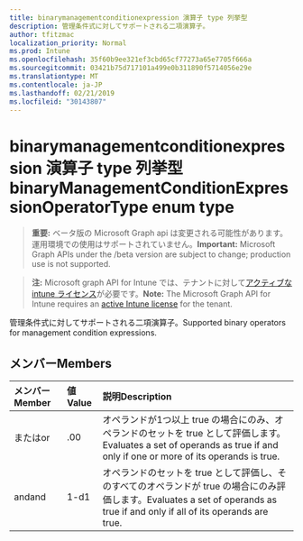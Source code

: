 ```yaml
---
title: binarymanagementconditionexpression 演算子 type 列挙型
description: 管理条件式に対してサポートされる二項演算子。
author: tfitzmac
localization_priority: Normal
ms.prod: Intune
ms.openlocfilehash: 35f60b9ee321ef3cbd65cf77273a65e7705f666a
ms.sourcegitcommit: 03421b75d717101a499e0b311890f5714056e29e
ms.translationtype: MT
ms.contentlocale: ja-JP
ms.lasthandoff: 02/21/2019
ms.locfileid: "30143807"
---
```

# <a name="binarymanagementconditionexpressionoperatortype-enum-type"></a><span data-ttu-id="9f437-103">binarymanagementconditionexpression 演算子 type 列挙型</span><span class="sxs-lookup"><span data-stu-id="9f437-103">binaryManagementConditionExpressionOperatorType enum type</span></span>

> <span data-ttu-id="9f437-104">**重要:** ベータ版の Microsoft Graph api は変更される可能性があります。運用環境での使用はサポートされていません。</span><span class="sxs-lookup"><span data-stu-id="9f437-104">**Important:** Microsoft Graph APIs under the /beta version are subject to change; production use is not supported.</span></span>

> <span data-ttu-id="9f437-105">**注:** Microsoft graph API for Intune では、テナントに対して[アクティブな intune ライセンス](https://go.microsoft.com/fwlink/?linkid=839381)が必要です。</span><span class="sxs-lookup"><span data-stu-id="9f437-105">**Note:** The Microsoft Graph API for Intune requires an [active Intune license](https://go.microsoft.com/fwlink/?linkid=839381) for the tenant.</span></span>

<span data-ttu-id="9f437-106">管理条件式に対してサポートされる二項演算子。</span><span class="sxs-lookup"><span data-stu-id="9f437-106">Supported binary operators for management condition expressions.</span></span>

## <a name="members"></a><span data-ttu-id="9f437-107">メンバー</span><span class="sxs-lookup"><span data-stu-id="9f437-107">Members</span></span>
|<span data-ttu-id="9f437-108">メンバー</span><span class="sxs-lookup"><span data-stu-id="9f437-108">Member</span></span>|<span data-ttu-id="9f437-109">値</span><span class="sxs-lookup"><span data-stu-id="9f437-109">Value</span></span>|<span data-ttu-id="9f437-110">説明</span><span class="sxs-lookup"><span data-stu-id="9f437-110">Description</span></span>|
|:---|:---|:---|
|<span data-ttu-id="9f437-111">または</span><span class="sxs-lookup"><span data-stu-id="9f437-111">or</span></span>|<span data-ttu-id="9f437-112">.0</span><span class="sxs-lookup"><span data-stu-id="9f437-112">0</span></span>|<span data-ttu-id="9f437-113">オペランドが1つ以上 true の場合にのみ、オペランドのセットを true として評価します。</span><span class="sxs-lookup"><span data-stu-id="9f437-113">Evaluates a set of operands as true if and only if one or more of its operands is true.</span></span>|
|<span data-ttu-id="9f437-114">and</span><span class="sxs-lookup"><span data-stu-id="9f437-114">and</span></span>|<span data-ttu-id="9f437-115">1-d</span><span class="sxs-lookup"><span data-stu-id="9f437-115">1</span></span>|<span data-ttu-id="9f437-116">オペランドのセットを true として評価し、そのすべてのオペランドが true の場合にのみ評価します。</span><span class="sxs-lookup"><span data-stu-id="9f437-116">Evaluates a set of operands as true if and only if all of its operands are true.</span></span>|




